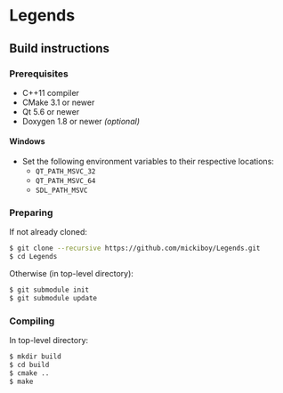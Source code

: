 # Legends

## Build instructions

### Prerequisites

- C++11 compiler
- CMake 3.1 or newer
- Qt 5.6 or newer
- Doxygen 1.8 or newer _(optional)_

#### Windows

- Set the following environment variables to their respective locations:
  - `QT_PATH_MSVC_32`
  - `QT_PATH_MSVC_64`
  - `SDL_PATH_MSVC`

### Preparing

If not already cloned:

```bash
$ git clone --recursive https://github.com/mickiboy/Legends.git
$ cd Legends
```

Otherwise (in top-level directory):

```bash
$ git submodule init
$ git submodule update
```

### Compiling

In top-level directory:

```bash
$ mkdir build
$ cd build
$ cmake ..
$ make
```

